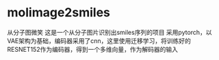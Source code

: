 # molimage2smiles
从分子图微笑
这是一个从分子图片识别出smiles序列的项目
采用pytorch，以VAE架构为基础，编码器采用了cnn，这里使用迁移学习，将训练好的RESNET152作为编码器，得到一个多维向量，作为解码器的输入
